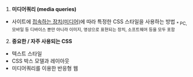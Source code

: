 1. <b>미디어쿼리 (media queries)</b>
- 사이트에 <u>접속하는 장치(미디어)</u>에 따라 특정한 CSS 스타일을 사용하는 방법
<sub>* PC, 모바일 등 디바이스 뿐만 아니라 이미지, 영상으로 표현되는 장치, 소프트웨어 등을 모두 포함</sub>

2. <b>중요한 / 자주 사용되는 CSS</b>
- 텍스트 스타일
- CSS 박스 모델과 레이아웃
- 미디어쿼리를 이용한 반응형 웹